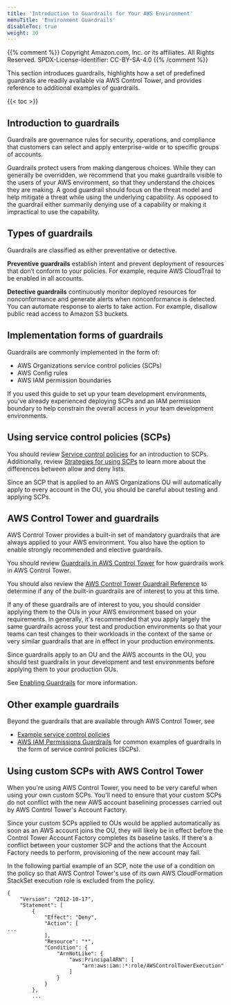```yaml
---
title: 'Introduction to Guardrails for Your AWS Environment'
menuTitle: 'Environment Guardrails'
disableToc: true
weight: 30
---
```


{{% comment %}}
Copyright Amazon.com, Inc. or its affiliates. All Rights Reserved.
SPDX-License-Identifier: CC-BY-SA-4.0
{{% /comment %}}

This section introduces guardrails, highlights how a set of predefined guardrails are readily available via AWS Control Tower, and provides reference to additional examples of guardrails.

{{< toc >}}

## Introduction to guardrails

Guardrails are governance rules for security, operations, and compliance that customers can select and apply enterprise-wide or to specific groups of accounts. 

Guardrails protect users from making dangerous choices. While they can generally be overridden, we recommend that you make guardrails visible to the users of your AWS environment, so that they understand the choices they are making. A good guardrail should focus on the threat model and help mitigate a threat while using the underlying capability. As opposed to the guardrail either summarily denying use of a capability or making it impractical to use the capability.

## Types of guardrails

Guardrails are classified as either preventative or detective. 

**Preventive guardrails** establish intent and prevent deployment of resources that don’t conform to your policies. For example, require AWS CloudTrail to be enabled in all accounts. 

**Detective guardrails** continuously monitor deployed resources for nonconformance and generate alerts when nonconformance is detected.  You can automate response to alerts to take action. For example, disallow public read access to Amazon S3 buckets.

## Implementation forms of guardrails

Guardrails are commonly implemented in the form of:

* AWS Organizations service control policies (SCPs)
* AWS Config rules
* AWS IAM permission boundaries

If you used this guide to set up your team development environments, you've already experienced deploying SCPs and an IAM permission boundary to help constrain the overall access in your team development environments.

## Using service control policies (SCPs)

You should review [Service control policies](https://docs.aws.amazon.com/organizations/latest/userguide/orgs_manage_policies_scps.html) for an introduction to SCPs.  Additionally, review [Strategies for using SCPs](https://docs.aws.amazon.com/organizations/latest/userguide/orgs_manage_policies_scps_strategies.html) to learn more about the differences between allow and deny lists.

Since an SCP that is applied to an AWS Organizations OU will automatically apply to every account in the OU, you should be careful about testing and applying SCPs.

## AWS Control Tower and guardrails

AWS Control Tower provides a built-in set of mandatory guardrails that are always applied to your AWS environment.  You also have the option to enable strongly recommended and elective guardrails. 

You should review [Guardrails in AWS Control Tower](https://docs.aws.amazon.com/controltower/latest/userguide/guardrails.html) for how guardrails work in AWS Control Tower.

You should also review the [AWS Control Tower Guardrail Reference](https://docs.aws.amazon.com/controltower/latest/userguide/guardrails-reference.html) to determine if any of the built-in guardrails are of interest to you at this time.

If any of these guardrails are of interest to you, you should consider applying them to the OUs in your AWS environment based on your requirements. In generally, it's recommended that you apply largely the same guardrails across your test and production environments so that your teams can test changes to their workloads in the context of the same or very similar guardrails that are in effect in your production environments.

Since guardrails apply to an OU and the AWS accounts in the OU, you should test guardrails in your development and test environments before applying them to your production OUs.

See [Enabling Guardrails](https://docs.aws.amazon.com/controltower/latest/userguide/guardrails.html#enable-guardrails) for more information.

## Other example guardrails

Beyond the guardrails that are available through AWS Control Tower, see 

* [Example service control policies](https://docs.aws.amazon.com/organizations/latest/userguide/orgs_manage_policies_scps_examples.html)
* [AWS IAM Permissions Guardrails](https://aws-samples.github.io/aws-iam-permissions-guardrails/guardrails/scp-guardrails.html) for common examples of guardrails in the form of service control policies (SCPs).

## Using custom SCPs with AWS Control Tower

When you're using AWS Control Tower, you need to be very careful when using your own custom SCPs.  You'll need to ensure that your custom SCPs do not conflict with the new AWS account baselining processes carried out by AWS Control Tower's Account Factory.

Since your custom SCPs applied to OUs would be applied automatically as soon as an AWS account joins the OU, they will likely be in effect before the Control Tower Account Factory completes its baseline tasks. If there's a conflict between your customer SCP and the actions that the Account Factory needs to perform, provisioning of the new account may fail.

In the following partial example of an SCP, note the use of a condition on the policy so that AWS Control Tower's use of its own AWS CloudFormation StackSet execution role is excluded from the policy.

```
{
    "Version": "2012-10-17",
    "Statement": [
        {
            "Effect": "Deny",
            "Action": [
...
            ],
            "Resource": "*",
            "Condition": {
                "ArnNotLike": {
                    "aws:PrincipalARN": [
                        "arn:aws:iam::*:role/AWSControlTowerExecution"
                    ]
                }
            }
        },
        ...
```